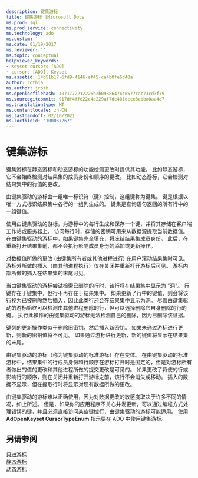 ```yaml
---
description: 键集游标
title: 键集游标 |Microsoft Docs
ms.prod: sql
ms.prod_service: connectivity
ms.technology: ado
ms.custom: ''
ms.date: 01/19/2017
ms.reviewer: ''
ms.topic: conceptual
helpviewer_keywords:
- Keyset cursors [ADO]
- cursors [ADO], Keyset
ms.assetid: 14b51b17-6fd9-4146-af45-ca4b0fe6d48a
author: rothja
ms.author: jroth
ms.openlocfilehash: 4071772212226b2b09886476c6577cac73cd3f79
ms.sourcegitcommit: 917df4ffd22e4a229af7dc481dcce3ebba0aa4d7
ms.translationtype: MT
ms.contentlocale: zh-CN
ms.lasthandoff: 02/10/2021
ms.locfileid: "100037267"
---
```

# <a name="keyset-cursors"></a>键集游标
键集游标在静态游标和动态游标的功能检测更改时提供其功能。 比如静态游标，它不会始终检测对结果集的成员身份和顺序的更改。 比如动态游标，它会检测对结果集中的行值的更改。  
  
 由键集驱动的游标由一组唯一标识符（键）控制，这组键称为键集。 键是根据以唯一方式标识结果集中各行的一组列生成的。 键集是查询语句返回的所有行中的一组键值。  
  
 使用由键集驱动的游标，为游标中的每行生成和保存一个键，并将其存储在客户端工作站或服务器上。 访问每行时，存储的密钥可用来从数据源提取当前数据值。 在由键集驱动的游标中，如果键集完全填充，将冻结结果集成员身份。 此后，在重新打开结果集前，都不会执行影响成员身份的添加或更新操作。  
  
 对数据值所做的更改 (由键集所有者或其他进程进行) 在用户滚动结果集时可见。 游标外所做的插入（由其他进程执行）仅在关闭并重新打开游标后可见。 游标内部所做的插入在结果集的末尾可见。  
  
 当由键集驱动的游标尝试检索已删除的行时，该行将在结果集中显示为 "洞"。 行键存在于键集中，但行不再存在于结果集中。 如果更新了行中的键值，则会将该行视为已被删除然后插入，因此此类行还会在结果集中显示为洞。 尽管由键集驱动的游标始终可以检测由其他进程删除的行，但可以选择删除它自身删除的行的键。 执行此操作的由键集驱动的游标无法检测自己的删除，因为已删除该证据。  
  
 键列的更新操作类似于删除旧密钥，然后插入新密钥。 如果未通过游标进行更新，则新的密钥值将不可见。 如果通过游标进行更新，新的键值将显示在结果集的末尾。  
  
 由键集驱动的游标（称为键集驱动的标准游标）存在变体。 在由键集驱动的标准游标中，结果集中的行成员身份和行顺序在游标打开时是固定的，但是对游标所有者做出的值的更改和其他进程所做的提交更改是可见的。 如果更改了将使的行或影响行的顺序，则在关闭并重新打开游标之前，该行不会消失或移动。 插入的数据不显示，但在提取行时将显示对现有数据所做的更改。  
  
 由键集驱动的游标难以正确使用，因为对数据更改的敏感度取决于许多不同的情况，如上所述。 但是，如果你的应用程序不关心并发更新，可以通过编程方式处理错误的键，并且必须直接访问某些键控行，由键集驱动的游标可能适用。 使用 **AdOpenKeyset CursorTypeEnum** 指示要在 ADO 中使用键集游标。  
  
## <a name="see-also"></a>另请参阅  
 [只进游标](./forward-only-cursors.md)   
 [静态游标](./static-cursors.md)   
 [动态游标](./dynamic-cursors.md)